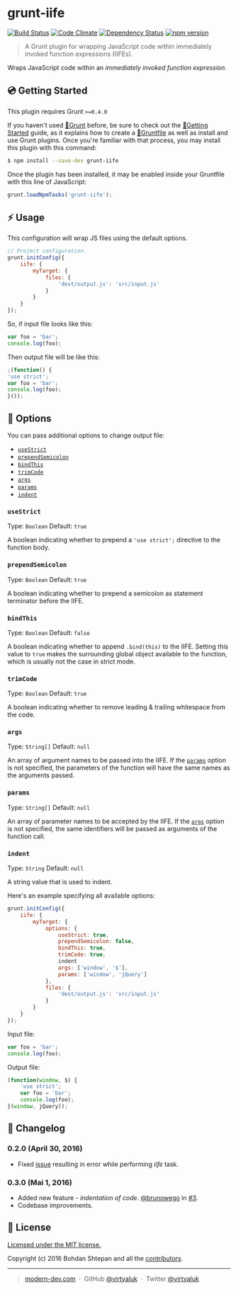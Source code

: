 # grunt-iife

[![Build Status](https://travis-ci.org/virtyaluk/grunt-iife.svg?branch=master)](https://travis-ci.org/virtyaluk/grunt-iife) [![Code Climate](https://codeclimate.com/github/virtyaluk/grunt-iife/badges/gpa.svg)](https://codeclimate.com/github/virtyaluk/grunt-iife) [![Dependency Status](https://gemnasium.com/virtyaluk/grunt-iife.svg)](https://gemnasium.com/virtyaluk/grunt-iife) [![npm version](https://badge.fury.io/js/grunt-iife.svg)](https://badge.fury.io/js/grunt-iife)


> A Grunt plugin for wrapping JavaScript code within immediately invoked function expressions (IIFEs).

Wraps JavaScript code within an *immediately invoked function expression*.


## :cd: Getting Started

This plugin requires Grunt `>=0.4.0`

If you haven't used [:link:Grunt](http://gruntjs.com/) before, be sure to check out the [:link:Getting Started](http://gruntjs.com/getting-started) guide, as it explains how to create a [:link:Gruntfile](http://gruntjs.com/sample-gruntfile) as well as install and use Grunt plugins. Once you're familiar with that process, you may install this plugin with this command:

```sh
$ npm install --save-dev grunt-iife
```

Once the plugin has been installed, it may be enabled inside your Gruntfile with this line of JavaScript:

```js
grunt.loadNpmTasks('grunt-iife');
```

## :zap: Usage

This configuration will wrap JS files using the default options.

```js
// Project configuration.
grunt.initConfig({
    iife: {
        myTarget: {
            files: {
                'dest/output.js': 'src/input.js'
            }
        }
    }
});
```

So, if input file looks like this:
```js
var foo = 'bar';
console.log(foo);
```

Then output file will be like this:
```js
;(function() {
'use strict';
var foo = 'bar';
console.log(foo);
}());
```

## :wrench: Options

You can pass additional options to change output file:

- [`useStrict`](#useStrict)
- [`prependSemicolon`](#prependSemicolon)
- [`bindThis`](#bindThis)
- [`trimCode`](#trimCode)
- [`args`](#args)
- [`params`](#params)
- [`indent`](#indent)

### `useStrict`

Type: `Boolean`
Default: `true`

A boolean indicating whether to prepend a `'use strict';` directive to the function body.

### `prependSemicolon`

Type: `Boolean`
Default: `true`

A boolean indicating whether to prepend a semicolon as statement terminator before the IIFE.

### `bindThis`

Type: `Boolean`
Default: `false`

A boolean indicating whether to append `.bind(this)` to the IIFE. Setting this value to `true` makes the surrounding global object available to the function, which is usually not the case in strict mode.

### `trimCode`

Type: `Boolean`
Default: `true`

A boolean indicating whether to remove leading & trailing whitespace from the code.

### `args`

Type: `String[]`
Default: `null`

An array of argument names to be passed into the IIFE. If the [`params`](#params) option is not specified, the parameters of the function will have the same names as the arguments passed.

### `params`

Type: `String[]`
Default: `null`

An array of parameter names to be accepted by the IIFE. If the [`args`](#args) option is not specified, the same identifiers will be passed as arguments of the function call.

### `indent`

Type: `String`
Default: `null`

A string value that is used to indent.

Here's an example specifying all available options:

```js
grunt.initConfig({
    iife: {
        myTarget: {
            options: {
                useStrict: true,
                prependSemicolon: false,
                bindThis: true,
                trimCode: true,
                indent
                args: ['window', '$'],
                params: ['window', 'jQuery']
            },
            files: {
                'dest/output.js': 'src/input.js'
            }
        }
    }
});
```

Input file:

```js
var foo = 'bar';
console.log(foo);
```

Output file:

```js
(function(window, $) {
    'use strict';
    var foo = 'bar';
    console.log(foo);
}(window, jQuery));
```

## :scroll: Changelog

### 0.2.0 (April 30, 2016)

 - Fixed [issue](https://github.com/virtyaluk/grunt-iife/issues/1) resulting in error while performing *iife* task.

### 0.3.0 (Mai 1, 2016)

 - Added new feature - *indentation of code*. [@brunowego](https://github.com/brunowego) in [#3](https://github.com/virtyaluk/grunt-iife/pull/3).
 - Codebase improvements.

## :green_book: License

[Licensed under the MIT license.](https://github.com/virtyaluk/grunt-iife/blob/master/LICENSE)

Copyright (c) 2016 Bohdan Shtepan and all the [contributors](https://github.com/virtyaluk/grunt-iife/graphs/contributors).

---

> [modern-dev.com](http://modern-dev.com) &nbsp;&middot;&nbsp;
> GitHub [@virtyaluk](https://github.com/virtyaluk) &nbsp;&middot;&nbsp;
> Twitter [@virtyaluk](https://twitter.com/virtyaluk)
